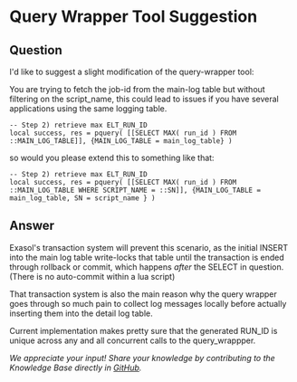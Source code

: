 # Query Wrapper Tool Suggestion

## Question
I'd like to suggest a slight modification of the query-wrapper tool: 

You are trying to fetch the job-id from the main-log table but without filtering on the script_name, this could lead to issues if you have several applications using the same logging table.
```
-- Step 2) retrieve max ELT_RUN_ID
local success, res = pquery( [[SELECT MAX( run_id ) FROM ::MAIN_LOG_TABLE]], {MAIN_LOG_TABLE = main_log_table} )
```
so would you please extend this to something like that:
```
-- Step 2) retrieve max ELT_RUN_ID
local success, res = pquery( [[SELECT MAX( run_id ) FROM ::MAIN_LOG_TABLE WHERE SCRIPT_NAME = ::SN]], {MAIN_LOG_TABLE = main_log_table, SN = script_name } )
```
## Answer
Exasol's transaction system will prevent this scenario, as the initial INSERT into the main log table write-locks that table until the transaction is ended through rollback or commit, which happens *after* the SELECT in question. (There is no auto-commit within a lua script)

That transaction system is also the main reason why the query wrapper goes through so much pain to collect log messages locally before actually inserting them into the detail log table.

Current implementation makes pretty sure that the generated RUN_ID is unique across any and all concurrent calls to the query_wrappper.

*We appreciate your input! Share your knowledge by contributing to the Knowledge Base directly in [GitHub](https://github.com/exasol/public-knowledgebase).* 